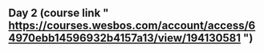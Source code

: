 ## Day 2 (course link " https://courses.wesbos.com/account/access/64970ebb14596932b4157a13/view/194130581 ")